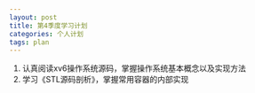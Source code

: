 ```yaml
---
layout: post
title: 第4季度学习计划
categories: 个人计划
tags: plan
---
```


1. 认真阅读xv6操作系统源码，掌握操作系统基本概念以及实现方法
2. 学习《STL源码剖析》，掌握常用容器的内部实现
